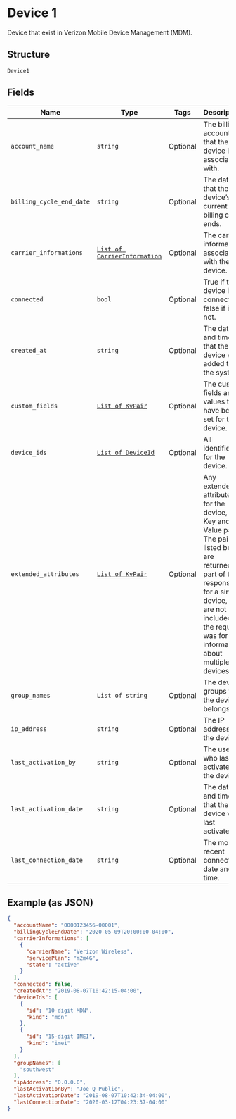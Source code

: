 
# Device 1

Device that exist in Verizon Mobile Device Management (MDM).

## Structure

`Device1`

## Fields

| Name | Type | Tags | Description |
|  --- | --- | --- | --- |
| `account_name` | `string` | Optional | The billing account that the device is associated with. |
| `billing_cycle_end_date` | `string` | Optional | The date that the device’s current billing cycle ends. |
| `carrier_informations` | [`List of CarrierInformation`](../../doc/models/carrier-information.md) | Optional | The carrier information associated with the device. |
| `connected` | `bool` | Optional | True if the device is connected; false if it is not. |
| `created_at` | `string` | Optional | The date and time that the device was added to the system. |
| `custom_fields` | [`List of KvPair`](../../doc/models/kv-pair.md) | Optional | The custom fields and values that have been set for the device. |
| `device_ids` | [`List of DeviceId`](../../doc/models/device-id.md) | Optional | All identifiers for the device. |
| `extended_attributes` | [`List of KvPair`](../../doc/models/kv-pair.md) | Optional | Any extended attributes for the device, as Key and Value pairs. The pairs listed below are returned as part of the response for a single device, but are not included if the request was for information about multiple devices. |
| `group_names` | `List of string` | Optional | The device groups that the device belongs to. |
| `ip_address` | `string` | Optional | The IP address of the device. |
| `last_activation_by` | `string` | Optional | The user who last activated the device. |
| `last_activation_date` | `string` | Optional | The date and time that the device was last activated. |
| `last_connection_date` | `string` | Optional | The most recent connection date and time. |

## Example (as JSON)

```json
{
  "accountName": "0000123456-00001",
  "billingCycleEndDate": "2020-05-09T20:00:00-04:00",
  "carrierInformations": [
    {
      "carrierName": "Verizon Wireless",
      "servicePlan": "m2m4G",
      "state": "active"
    }
  ],
  "connected": false,
  "createdAt": "2019-08-07T10:42:15-04:00",
  "deviceIds": [
    {
      "id": "10-digit MDN",
      "kind": "mdn"
    },
    {
      "id": "15-digit IMEI",
      "kind": "imei"
    }
  ],
  "groupNames": [
    "southwest"
  ],
  "ipAddress": "0.0.0.0",
  "lastActivationBy": "Joe Q Public",
  "lastActivationDate": "2019-08-07T10:42:34-04:00",
  "lastConnectionDate": "2020-03-12T04:23:37-04:00"
}
```


